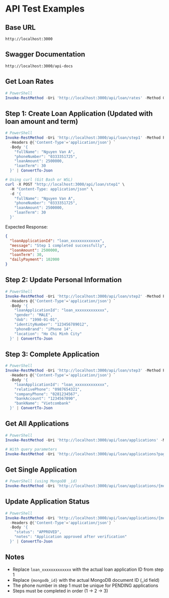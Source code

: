 # API Test Examples

## Base URL
```
http://localhost:3000
```

## Swagger Documentation
```
http://localhost:3000/api-docs
```

## Get Loan Rates
```powershell
# PowerShell
Invoke-RestMethod -Uri 'http://localhost:3000/api/loan/rates' -Method GET | ConvertTo-Json -Depth 10
```

## Step 1: Create Loan Application (Updated with loan amount and term)
```powershell
# PowerShell
Invoke-RestMethod -Uri 'http://localhost:3000/api/loan/step1' -Method POST `
  -Headers @{'Content-Type'='application/json'} `
  -Body '{
    "fullName": "Nguyen Van A",
    "phoneNumber": "0333351725",
    "loanAmount": 2500000,
    "loanTerm": 30
  }' | ConvertTo-Json

# Using curl (Git Bash or WSL)
curl -X POST "http://localhost:3000/api/loan/step1" \
  -H "Content-Type: application/json" \
  -d '{
    "fullName": "Nguyen Van A",
    "phoneNumber": "0333351725",
    "loanAmount": 2500000,
    "loanTerm": 30
  }'
```

Expected Response:
```json
{
  "loanApplicationId": "loan_xxxxxxxxxxxxx",
  "message": "Step 1 completed successfully",
  "loanAmount": 2500000,
  "loanTerm": 30,
  "dailyPayment": 102000
}
```

## Step 2: Update Personal Information
```powershell
# PowerShell
Invoke-RestMethod -Uri 'http://localhost:3000/api/loan/step2' -Method POST `
  -Headers @{'Content-Type'='application/json'} `
  -Body '{
    "loanApplicationId": "loan_xxxxxxxxxxxxx",
    "gender": "MALE",
    "dob": "1990-01-01",
    "identityNumber": "123456789012",
    "phoneBrand": "iPhone 14",
    "location": "Ho Chi Minh City"
  }' | ConvertTo-Json
```

## Step 3: Complete Application
```powershell
# PowerShell
Invoke-RestMethod -Uri 'http://localhost:3000/api/loan/step3' -Method POST `
  -Headers @{'Content-Type'='application/json'} `
  -Body '{
    "loanApplicationId": "loan_xxxxxxxxxxxxx",
    "relativePhone": "0987654321",
    "companyPhone": "0281234567",
    "bankAccount": "1234567890",
    "bankName": "Vietcombank"
  }' | ConvertTo-Json
```

## Get All Applications
```powershell
# PowerShell
Invoke-RestMethod -Uri 'http://localhost:3000/api/loan/applications' -Method GET | ConvertTo-Json -Depth 10

# With query parameters
Invoke-RestMethod -Uri 'http://localhost:3000/api/loan/applications?page=1&limit=10&status=PENDING' -Method GET | ConvertTo-Json -Depth 10
```

## Get Single Application
```powershell
# PowerShell (using MongoDB _id)
Invoke-RestMethod -Uri 'http://localhost:3000/api/loan/applications/{mongodb_id}' -Method GET | ConvertTo-Json
```

## Update Application Status
```powershell
# PowerShell
Invoke-RestMethod -Uri 'http://localhost:3000/api/loan/applications/{mongodb_id}' -Method PATCH `
  -Headers @{'Content-Type'='application/json'} `
  -Body '{
    "status": "APPROVED",
    "notes": "Application approved after verification"
  }' | ConvertTo-Json
```

## Notes
- Replace `loan_xxxxxxxxxxxxx` with the actual loan application ID from step 1
- Replace `{mongodb_id}` with the actual MongoDB document ID (_id field)
- The phone number in step 1 must be unique for PENDING applications
- Steps must be completed in order (1 → 2 → 3)

